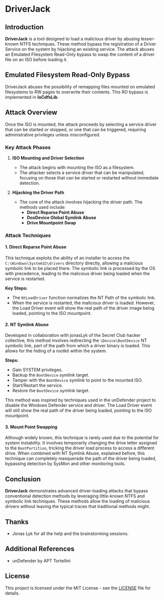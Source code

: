 # DriverJack

## Introduction

**DriverJack** is a tool designed to load a malicious driver by abusing lesser-known NTFS techniques. These method bypass the registration of a Driver Service on the system by hijacking an existing service. 
The attack abuses an Emulated Filesystem Read-Only bypass to swap the content of a driver file on an ISO before loading it.

## Emulated Filesystem Read-Only Bypass

DriverJack abuses the possibility of remapping files mounted on emulated filesystems to RW pages to overwrite their contents. This RO bypass is implemented in **IoCdfsLib**.

## Attack Overview

Once the ISO is mounted, the attack proceeds by selecting a service driver that can be started or stopped, or one that can be triggered, requiring administrative privileges unless misconfigured. 

### Key Attack Phases

1. **ISO Mounting and Driver Selection**
   - The attack begins with mounting the ISO as a filesystem.
   - The attacker selects a service driver that can be manipulated, focusing on those that can be started or restarted without immediate detection.

2. **Hijacking the Driver Path**
   - The core of the attack involves hijacking the driver path. The methods used include:
     - **Direct Reparse Point Abuse**
     - **DosDevice Global Symlink Abuse**
     - **Drive Mountpoint Swap**

### Attack Techniques

#### 1. Direct Reparse Point Abuse

This technique exploits the ability of an installer to access the `C:\Windows\System32\drivers` directory directly, allowing a malicious symbolic link to be placed there. The symbolic link is processed by the OS with precedence, leading to the malicious driver being loaded when the service is restarted.

**Key Steps:**
- The `NtLoadDriver` function normalizes the NT Path of the symbolic link.
- When the service is restarted, the malicious driver is loaded. However, the Load Driver event will show the real path of the driver image being loaded, pointing to the ISO mountpoint.

#### 2. NT Symlink Abuse

Developed in collaboration with jonasLyk of the Secret Club hacker collective, this method involves redirecting the `\Device\BootDevice` NT symbolic link, part of the path from which a driver binary is loaded. This allows for the hiding of a rootkit within the system.

**Steps:**
- Gain SYSTEM privileges.
- Backup the `BootDevice` symlink target.
- Tamper with the `BootDevice` symlink to point to the mounted ISO.
- Start/Restart the service.
- Restore the `BootDevice` symlink target.

This method was inspired by techniques used in the unDefender project to disable the Windows Defender service and driver. The Load Driver event will still show the real path of the driver being loaded, pointing to the ISO mountpoint.

#### 3. Mount Point Swapping

Although widely known, this technique is rarely used due to the potential for system instability. It involves temporarily changing the drive letter assigned to the `BootPartition`, tricking the driver load process to access a different drive.
When combined with NT Symlink Abuse, explained before, this technique can completely masquerade the path of the driver being loaded, bypassing detection by SysMon and other monitoring tools.

## Conclusion

**DriverJack** demonstrates advanced driver-loading attacks that bypass conventional detection methods by leveraging little-known NTFS and symbolic link techniques. These methods allow the loading of malicious drivers without leaving the typical traces that traditional methods might. 

## Thanks

* Jonas Lyk for all the help and the brainstorming sessions. 

## Additional References

* unDefender by APT Tortellini

## License

This project is licensed under the MIT License - see the [LICENSE](LICENSE) file for details.

